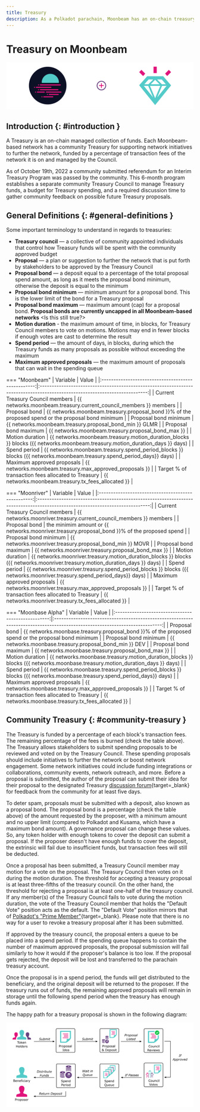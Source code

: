 ```yaml
---
title: Treasury
description: As a Polkadot parachain, Moonbeam has an on-chain treasury controlled by council members, enabling stakeholders to submit proposals to further the network.
---
```


# Treasury on Moonbeam

![Treasury Moonbeam Banner](/images/learn/features/treasury/treasury-overview-banner.png)

## Introduction {: #introduction } 

A Treasury is an on-chain managed collection of funds. Each Moonbeam-based network has a community Treasury for supporting network initiatives to further the network, funded by a percentage of transaction fees of the network it is on and managed by the Council. 

As of October 19th, 2022 a community submitted referendum for an Interim Treasury Program was passed by the community. This 6-month program establishes a separate community Treasury Council to manage Treasury funds, a budget for Treasury spending, and a required discussion time to gather community feedback on possible future Treasury proposals.

## General Definitions {: #general-definitions } 

Some important terminology to understand in regards to treasuries:

- **Treasury council** — a collective of community appointed individuals that control how Treasury funds will be spent with the community approved budget
- **Proposal** — a plan or suggestion to further the network that is put forth by stakeholders to be approved by the Treasury Council
- **Proposal bond** — a deposit equal to a percentage of the total proposal spend amount, as long as it meets the proposal bond minimum, otherwise the deposit is equal to the minimum
- **Proposal bond minimum** — minimum amount for a proposal bond. This is the lower limit of the bond for a Treasury proposal
- **Proposal bond maximum** — maximum amount (cap) for a proposal bond. **Proposal bonds are currently uncapped in all Moonbeam-based networks** <Is this still true?>
- **Motion duration** - the maximum amount of time, in blocks, for Treasury Council members to vote on motions. Motions may end in fewer blocks if enough votes are cast to determine the result
- **Spend period** — the amount of days, in blocks, during which the Treasury funds as many proposals as possible without exceeding the maximum
- **Maximum approved proposals** — the maximum amount of proposals that can wait in the spending queue

=== "Moonbeam"
    |                      Variable                      |                                                            Value                                                            |
    |:--------------------------------------------------:|:---------------------------------------------------------------------------------------------------------------------------:|
    |          Current Treasury Council members          |                              {{ networks.moonbeam.treasury.current_council_members }} members                               |
    |                   Proposal bond                    |             {{ networks.moonbeam.treasury.proposal_bond }}% of the proposed spend or the proposal bond minimum              |
    |               Proposal bond minimum                |                                   {{ networks.moonbeam.treasury.proposal_bond_min }} GLMR                                   |
    |               Proposal bond maximum                |                                     {{ networks.moonbeam.treasury.proposal_bond_max }}                                      |
    |                  Motion duration                   | {{ networks.moonbeam.treasury.motion_duration_blocks }} blocks ({{ networks.moonbeam.treasury.motion_duration_days }} days) |
    |                    Spend period                    |    {{ networks.moonbeam.treasury.spend_period_blocks }} blocks ({{ networks.moonbeam.treasury.spend_period_days}} days)     |
    |             Maximum approved proposals             |                                   {{ networks.moonbeam.treasury.max_approved_proposals }}                                   |
    | Target % of transaction fees allocated to Treasury |                                     {{ networks.moonbeam.treasury.tx_fees_allocated }}                                      |

=== "Moonriver"
    |                      Variable                      |                                                             Value                                                             |
    |:--------------------------------------------------:|:-----------------------------------------------------------------------------------------------------------------------------:|
    |          Current Treasury Council members          |                               {{ networks.moonriver.treasury.current_council_members }} members                               |
    |                   Proposal bond                    |                 the minimim amount or {{ networks.moonriver.treasury.proposal_bond }}% of the proposed spend                  |
    |               Proposal bond minimum                |                                   {{ networks.moonriver.treasury.proposal_bond_min }} MOVR                                    |
    |               Proposal bond maximum                |                                      {{ networks.moonriver.treasury.proposal_bond_max }}                                      |
    |                  Motion duration                   | {{ networks.moonriver.treasury.motion_duration_blocks }} blocks ({{ networks.moonriver.treasury.motion_duration_days }} days) |
    |                    Spend period                    |    {{ networks.moonriver.treasury.spend_period_blocks }} blocks ({{ networks.moonriver.treasury.spend_period_days}} days)     |
    |             Maximum approved proposals             |                                   {{ networks.moonriver.treasury.max_approved_proposals }}                                    |
    | Target % of transaction fees allocated to Treasury |                                      {{ networks.moonriver.treasury.tx_fees_allocated }}                                      |

=== "Moonbase Alpha"
    |                      Variable                      |                                                            Value                                                            |
    |:--------------------------------------------------:|:---------------------------------------------------------------------------------------------------------------------------:|
    |                   Proposal bond                    |             {{ networks.moonbase.treasury.proposal_bond }}% of the proposed spend or the proposal bond minimum              |
    |               Proposal bond minimum                |                                   {{ networks.moonbase.treasury.proposal_bond_min }} DEV                                    |
    |               Proposal bond maximum                |                                     {{ networks.moonbase.treasury.proposal_bond_max }}                                      |
    |                  Motion duration                   | {{ networks.moonbase.treasury.motion_duration_blocks }} blocks ({{ networks.moonbase.treasury.motion_duration_days }} days) |
    |                    Spend period                    |    {{ networks.moonbase.treasury.spend_period_blocks }} blocks ({{ networks.moonbase.treasury.spend_period_days}} days)     |
    |             Maximum approved proposals             |                                   {{ networks.moonbase.treasury.max_approved_proposals }}                                   |
    | Target % of transaction fees allocated to Treasury |                                     {{ networks.moonbase.treasury.tx_fees_allocated }}                                      |

## Community Treasury {: #community-treasury } 

The Treasury is funded by a percentage of each block's transaction fees. The remaining percentage of the fees is burned (check the table above). The Treasury allows stakeholders to submit spending proposals to be reviewed and voted on by the Treasury Council. These spending proposals should include initiatives to further the network or boost network engagement. Some network initiatives could include funding integrations or collaborations, community events, network outreach, and more. Before a proposal is submitted, the author of the proposal can submit their idea for their proposal to the designated Treasury [discussion forum](https://forum.moonbeam.foundation/){target=_blank} for feedback from the community for at least five days.

To deter spam, proposals must be submitted with a deposit, also known as a proposal bond. The proposal bond is a percentage (check the table above) of the amount requested by the proposer, with a minimum amount and no upper limit (compared to Polkadot and Kusama, which have a maximum bond amount). A governance proposal can change these values. So, any token holder with enough tokens to cover the deposit can submit a proposal. If the proposer doesn't have enough funds to cover the deposit, the extrinsic will fail due to insufficient funds, but transaction fees will still be deducted. 

Once a proposal has been submitted, a Treasury Council member may motion for a vote on the proposal. The Treasury Council then votes on it during the motion duration. The threshold for accepting a treasury proposal is at least three-fifths of the treasury council. On the other hand, the threshold for rejecting a proposal is at least one-half of the treasury council. If any member(s) of the Treasury Council fails to vote during the motion duration, the vote of the Treasury Council member that holds the "Default Vote" position acts as the default. The "Default Vote" position mirrors that of [Polkadot's "Prime Member"](https://wiki.polkadot.network/docs/learn-governance#prime-members){target=_blank}. Please note that there is no way for a user to revoke a treasury proposal after it has been submitted.
 
If approved by the treasury council, the proposal enters a queue to be placed into a spend period. If the spending queue happens to contain the number of maximum approved proposals, the proposal submission will fail similarly to how it would if the proposer's balance is too low. If the proposal gets rejected, the deposit will be lost and transferred to the parachain treasury account.

Once the proposal is in a spend period, the funds will get distributed to the beneficiary, and the original deposit will be returned to the proposer. If the treasury runs out of funds, the remaining approved proposals will remain in storage until the following spend period when the treasury has enough funds again.

The happy path for a treasury proposal is shown in the following diagram:

![Treasury Proposal Happy Path Diagram](/images/learn/features/treasury/treasury-proposal-roadmap.png)
